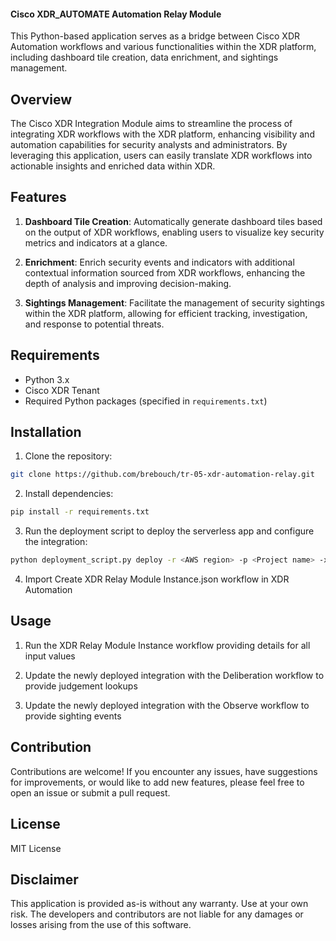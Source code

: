 #### Cisco XDR_AUTOMATE Automation Relay Module

This Python-based application serves as a bridge between Cisco XDR Automation workflows and various functionalities within the XDR platform, including dashboard tile creation, data enrichment, and sightings management.

## Overview

The Cisco XDR Integration Module aims to streamline the process of integrating XDR workflows with the XDR platform, enhancing visibility and automation capabilities for security analysts and administrators. By leveraging this application, users can easily translate XDR workflows into actionable insights and enriched data within XDR.

## Features

1. **Dashboard Tile Creation**: Automatically generate dashboard tiles based on the output of XDR workflows, enabling users to visualize key security metrics and indicators at a glance.

2. **Enrichment**: Enrich security events and indicators with additional contextual information sourced from XDR workflows, enhancing the depth of analysis and improving decision-making.

3. **Sightings Management**: Facilitate the management of security sightings within the XDR platform, allowing for efficient tracking, investigation, and response to potential threats.

## Requirements

- Python 3.x
- Cisco XDR Tenant
- Required Python packages (specified in `requirements.txt`)

## Installation

1. Clone the repository:

```bash
git clone https://github.com/brebouch/tr-05-xdr-automation-relay.git
```

2. Install dependencies:

```bash
pip install -r requirements.txt
```

3. Run the deployment script to deploy the serverless app and configure the integration:

```bash
python deployment_script.py deploy -r <AWS region> -p <Project name> -x <XDR Automate Region> -i <XDR Automate API Client ID> -s <XDR Automate API Client Secret> -m <Memory for Serverless Instance> -t <Relay Timeout in Seconds>
```

4. Import Create XDR Relay Module Instance.json workflow in XDR Automation

## Usage

1. Run the XDR Relay Module Instance workflow providing details for all input values

2. Update the newly deployed integration with the Deliberation workflow to provide judgement lookups
3. Update the newly deployed integration with the Observe workflow to provide sighting events


## Contribution
Contributions are welcome! If you encounter any issues, have suggestions for improvements, or would like to add new features, please feel free to open an issue or submit a pull request.

## License
MIT License

## Disclaimer
This application is provided as-is without any warranty. Use at your own risk. The developers and contributors are not liable for any damages or losses arising from the use of this software.
